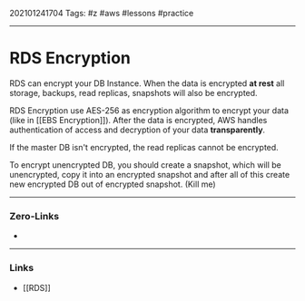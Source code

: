 202101241704
Tags: #z #aws #lessons #practice 

---
# RDS Encryption

RDS can encrypt your DB Instance. When the data is encrypted **at rest** all storage, backups, read replicas, snapshots will also be encrypted.

RDS Encryption use AES-256 as encryption algorithm to encrypt your data (like in [[EBS Encryption]]). After the data is encrypted, AWS handles authentication of access and decryption of your data **transparently**.

If the master DB isn't encrypted, the read replicas cannot be encrypted.

To encrypt unencrypted DB, you should create a snapshot, which will be unencrypted, copy it into an encrypted snapshot and after all of this create new encrypted DB out of encrypted snapshot. (Kill me)

---
### Zero-Links
- 
---
### Links
- [[RDS]]